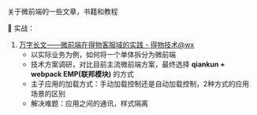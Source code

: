 关于微前端的一些文章，书籍和教程

🔫 实战：

1. [万字长文——微前端在得物客服域的实践 - 得物技术@wx](https://mp.weixin.qq.com/s/ISqOEntuBWYjrdRHSvy4mA)
   - 以实际业务为例，如何将一个单体拆分为微前端
   - 技术方案调研，对比目前主流微前端方案，最终选择 **qiankun + webpack EMP(联邦模块)** 的方式
   - 主子应用的加载方式：手动加载控制还是自动加载控制，2种方式的应用场景的区别
   - 解决难题：应用之间的通讯，样式隔离
